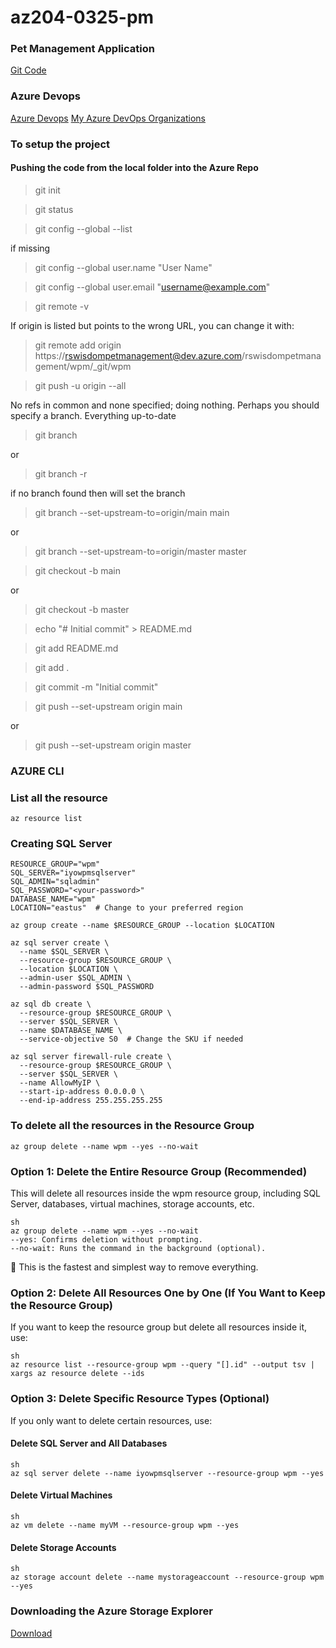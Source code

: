 # az204-0325-pm

### Pet Management Application
[Git Code](https://github.com/LinkedInLearning/building-a-web-application-on-microsoft-azure-4405955)

### Azure Devops
[Azure Devops](https://azure.microsoft.com/en-us/products/devops)
[My Azure DevOps Organizations](https://portal.azure.com/#view/AzureTfsExtension/OrganizationsTemplateBlade)

### To setup the project



#### Pushing the code from the local folder into the Azure Repo

>git init
 
>git status

>git config --global --list
 
if missing
 
>git config --global user.name "User Name"

>git config --global user.email "username@example.com"
 
>git remote -v

If origin is listed but points to the wrong URL, you can change it with:
 
>git remote add origin https://rswisdompetmanagement@dev.azure.com/rswisdompetmanagement/wpm/_git/wpm

>git push -u origin --all
 
No refs in common and none specified; doing nothing.
Perhaps you should specify a branch.
Everything up-to-date
 
>git branch

or

>git branch -r
 
if no branch found then will set the branch
 
>git branch --set-upstream-to=origin/main main

or

>git branch --set-upstream-to=origin/master master
 
>git checkout -b main

or

>git checkout -b master

>echo "# Initial commit" > README.md

>git add README.md
 
>git add .

>git commit -m "Initial commit"
 
>git push --set-upstream origin main

or

>git push --set-upstream origin master



### AZURE CLI

### List all the resource

```
az resource list
```

### Creating SQL Server

```
RESOURCE_GROUP="wpm"
SQL_SERVER="iyowpmsqlserver"
SQL_ADMIN="sqladmin"
SQL_PASSWORD="<your-password>"
DATABASE_NAME="wpm"
LOCATION="eastus"  # Change to your preferred region
```

```
az group create --name $RESOURCE_GROUP --location $LOCATION
```

```
az sql server create \
  --name $SQL_SERVER \
  --resource-group $RESOURCE_GROUP \
  --location $LOCATION \
  --admin-user $SQL_ADMIN \
  --admin-password $SQL_PASSWORD
```

```
az sql db create \
  --resource-group $RESOURCE_GROUP \
  --server $SQL_SERVER \
  --name $DATABASE_NAME \
  --service-objective S0  # Change the SKU if needed
```

```
az sql server firewall-rule create \
  --resource-group $RESOURCE_GROUP \
  --server $SQL_SERVER \
  --name AllowMyIP \
  --start-ip-address 0.0.0.0 \
  --end-ip-address 255.255.255.255
```

### To delete all the resources in the Resource Group

```
az group delete --name wpm --yes --no-wait
```


### Option 1: Delete the Entire Resource Group (Recommended)

This will delete all resources inside the wpm resource group, including SQL Server, databases, virtual machines, storage accounts, etc.

```
sh
az group delete --name wpm --yes --no-wait
--yes: Confirms deletion without prompting.
--no-wait: Runs the command in the background (optional).
```
🔹 This is the fastest and simplest way to remove everything.

### Option 2: Delete All Resources One by One (If You Want to Keep the Resource Group)

If you want to keep the resource group but delete all resources inside it, use:

```
sh
az resource list --resource-group wpm --query "[].id" --output tsv | xargs az resource delete --ids
```

### Option 3: Delete Specific Resource Types (Optional)

If you only want to delete certain resources, use:

#### Delete SQL Server and All Databases

```
sh
az sql server delete --name iyowpmsqlserver --resource-group wpm --yes
```

#### Delete Virtual Machines

```
sh
az vm delete --name myVM --resource-group wpm --yes
```

#### Delete Storage Accounts

```
sh
az storage account delete --name mystorageaccount --resource-group wpm --yes
```

### Downloading the Azure Storage Explorer
[Download](https://azure.microsoft.com/en-us/products/storage/storage-explorer#Download-4)


